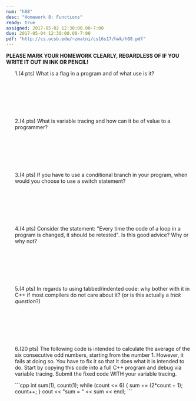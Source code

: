 ```yaml
---
num: "h08"
desc: "Homework 8: Functions"
ready: true
assigned: 2017-05-02 12:30:00.00-7:00
due: 2017-05-04 12:30:00.00-7:00
pdf: "http://cs.ucsb.edu/~zmatni/cs16s17/hwk/h08.pdf"
---
```

<b>PLEASE MARK YOUR HOMEWORK CLEARLY, REGARDLESS OF IF YOU WRITE IT OUT IN INK OR PENCIL!</b>
<ol markdown="1">

1.(4 pts) What is a flag in a program and of what use is it?
  <div style="margin-bottom:8em"></div>

2.(4 pts) What is variable tracing and how can it be of value to a programmer?
    <div style="margin-bottom:8em"></div>

3.(4 pts) If you have to use a conditional branch in your program, when would you choose to use a switch statement?
    <div style="margin-bottom:8em"></div>

4.(4 pts) Consider the statement: "Every time the code of a loop in a program is changed, it should be retested". Is this good advice? Why or why not?
    <div style="margin-bottom:8em"></div>

5.(4 pts) In regards to using tabbed/indented code: why bother with it in C++ if most compilers do not care about it? (or is this actually a *trick question*?)
    <div style="margin-bottom:8em"></div>

  <div class="pagebreak"></div>

6.(20 pts) The following code is intended to calculate the average of the six consecutive odd numbers, starting from the number 1. However, it fails at doing so. You have to fix it so that it does what it is intended to do. Start by copying this code into a full C++ program and debug via variable tracing. Submit the fixed code WITH your variable tracing.

<div markdown="1">
```cpp
int sum(1), count(1); 
while (count <= 6) { 
	sum += (2*count + 1); 
	count++; 
} 
cout << "sum = " << sum << endl;
```
